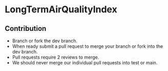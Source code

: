 # LongTermAirQualityIndex
## Contribution
- Branch or fork the dev branch.
- When ready submit a pull request to merge your branch or fork into the dev branch.
- Pull requests require 2 reviews to merge.
- We should never merge our individual pull requests into test or main.
